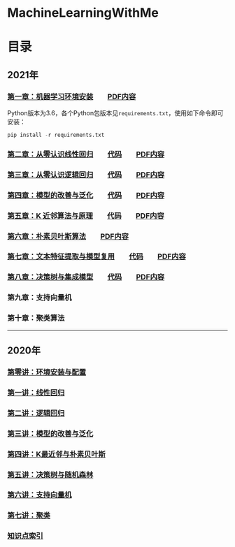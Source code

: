 # MachineLearningWithMe

# 目录
## 2021年
### [第一章：机器学习环境安装](https://mp.weixin.qq.com/s/L-3bXzYFFdNx_mL7eu2-kw)　　[PDF内容](AllBooKCode/Chapter01)
Python版本为3.6，各个Python包版本见`requirements.txt`，使用如下命令即可安装：
```python
pip install -r requirements.txt
```
### [第二章：从零认识线性回归](https://mp.weixin.qq.com/s/zYFZyWj7mCeRyOX5sI-slw)　　[代码](AllBooKCode/Chapter02/README.md)　　[PDF内容](AllBooKCode/Chapter02)
### [第三章：从零认识逻辑回归](https://mp.weixin.qq.com/s/o01H0JGXEXoIwiCLPqizZw)　　[代码](AllBooKCode/Chapter03/README.md)　　[PDF内容](AllBooKCode/Chapter03)
### [第四章：模型的改善与泛化](https://mp.weixin.qq.com/s/-RuiLiM7V1qDZ2V-rG0wBg)　　[代码](AllBooKCode/Chapter04/README.md)　　[PDF内容](AllBooKCode/Chapter04)
### [第五章：K 近邻算法与原理](https://mp.weixin.qq.com/s/CL1jqQfMaAbCH7yH-gb5Og)　　[代码](AllBooKCode/Chapter05/README.md)　　[PDF内容](AllBooKCode/Chapter05)
### [第六章：朴素贝叶斯算法](https://mp.weixin.qq.com/s/hh1gV9UoaFpQaotlIzrMkg)　　[PDF内容](AllBooKCode/Chapter06)
### [第七章：文本特征提取与模型复用](https://mp.weixin.qq.com/s/8D-GW8KCihbn5ePl5Ac2uw)　　[代码](AllBooKCode/Chapter07/README.md)　　[PDF内容](AllBooKCode/Chapter07)
### [第八章：决策树与集成模型](https://mp.weixin.qq.com/s/UZsKvsdbSD6OT3oMhWT1Dw)　　[代码](AllBooKCode/Chapter08/README.md)　　[PDF内容](AllBooKCode/Chapter08)
### 第九章：支持向量机
### 第十章：聚类算法

---

## 2020年
### [第零讲：环境安装与配置](./00_Configuration/README.md)

### [第一讲：线性回归 ](./01_LinearRegression/README.md)

### [第二讲：逻辑回归](./02_LogisticRegression/README.md)

### [第三讲：模型的改善与泛化](./03_ModelOptimization/README.md)

### [第四讲：K最近邻与朴素贝叶斯](./04_KNNAndNaiveBayes/README.md)

### [第五讲：决策树与随机森林](./05_DecisionTree/README.md)

### [第六讲：支持向量机](./06_SupportVectorMachine/README.md)

### [第七讲：聚类](./07_Clustering/README.md)

### [知识点索引](./KnowledgeIndex.md)

